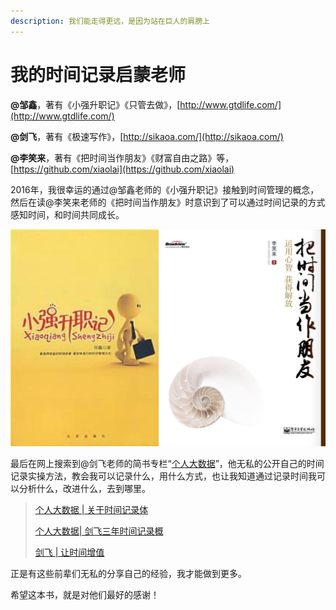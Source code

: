 ```yaml
---
description: 我们能走得更远，是因为站在巨人的肩膀上
---
```


# 我的时间记录启蒙老师

**@邹鑫**，著有《小强升职记》《只管去做》，[http://www.gtdlife.com/](http://www.gtdlife.com/)

**@剑飞**，著有《极速写作》，[http://sikaoa.com/](http://sikaoa.com/)

**@李笑来**，著有《把时间当作朋友》《财富自由之路》等，[https://github.com/xiaolai](https://github.com/xiaolai)

2016年，我很幸运的通过@邹鑫老师的《小强升职记》接触到时间管理的概念，然后在读@李笑来老师的《把时间当作朋友》时意识到了可以通过时间记录的方式感知时间，和时间共同成长。

![](../.gitbook/assets/wei-xin-tu-pian-20190809211141.jpg)

最后在网上搜索到@剑飞老师的简书专栏“[个人大数据](https://www.jianshu.com/c/a4ccc5c7fe53)”，他无私的公开自己的时间记录实操方法，教会我可以记录什么，用什么方式，也让我知道通过记录时间我可以分析什么，改进什么，去到哪里。

> [个人大数据 \| 关于时间记录体](https://www.jianshu.com/p/a473420d2b3b)
>
> [个人大数据\| 剑飞三年时间记录概](https://www.jianshu.com/p/4b0caceaa654)
>
> [剑飞 \| 让时间增值](https://www.jianshu.com/p/8ec5b32f9d72)

正是有这些前辈们无私的分享自己的经验，我才能做到更多。

希望这本书，就是对他们最好的感谢！



